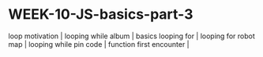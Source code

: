 # WEEK-10-JS-basics-part-3
loop motivation | looping while album | basics looping for | looping for robot map | looping while pin code | function first encounter | 
